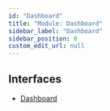 ```yaml
---
id: "Dashboard"
title: "Module: Dashboard"
sidebar_label: "Dashboard"
sidebar_position: 0
custom_edit_url: null
---
```


## Interfaces

- [Dashboard](../interfaces/Dashboard.Dashboard-1.md)
